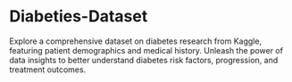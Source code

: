 # Diabeties-Dataset
Explore a comprehensive dataset on diabetes research from Kaggle, featuring patient demographics and medical history. Unleash the power of data insights to better understand diabetes risk factors, progression, and treatment outcomes.
